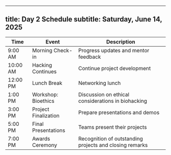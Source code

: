 
---
title: Day 2 Schedule
subtitle: Saturday, June 14, 2025
---

| Time | Event | Description |
|------|-------|-------------|
| 9:00 AM | Morning Check-in | Progress updates and mentor feedback |
| 10:00 AM | Hacking Continues | Continue project development |
| 12:00 PM | Lunch Break | Networking lunch |
| 1:00 PM | Workshop: Bioethics | Discussion on ethical considerations in biohacking |
| 3:00 PM | Project Finalization | Prepare presentations and demos |
| 5:00 PM | Final Presentations | Teams present their projects |
| 7:00 PM | Awards Ceremony | Recognition of outstanding projects and closing remarks |
